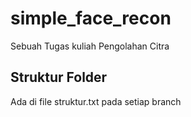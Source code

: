 # simple_face_recon

Sebuah Tugas kuliah Pengolahan Citra

## Struktur Folder

Ada di file struktur.txt pada setiap branch
